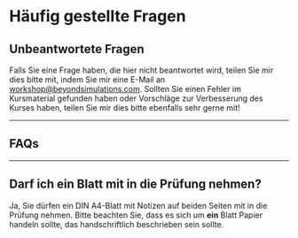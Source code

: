 # Häufig gestellte Fragen


## Unbeantwortete Fragen

Falls Sie eine Frage haben, die hier nicht beantwortet wird, teilen Sie
mir dies bitte mit, indem Sie mir eine E-Mail an
[workshop@beyondsimulations.com](mailto:workshop@beyondsimulations.com?subject=Produktionswirtschaft%3A%20%3CYour%20subject%3E).
Sollten Sie einen Fehler im Kursmaterial gefunden haben oder Vorschläge
zur Verbesserung des Kurses haben, teilen Sie mir dies bitte ebenfalls
sehr gerne mit!

------------------------------------------------------------------------

## FAQs

------------------------------------------------------------------------

## Darf ich ein Blatt mit in die Prüfung nehmen?

Ja, Sie dürfen ein DIN A4-Blatt mit Notizen auf beiden Seiten mit in die
Prüfung nehmen. Bitte beachten Sie, dass es sich um **ein** Blatt Papier
handeln sollte, das handschriftlich beschrieben sein sollte.
